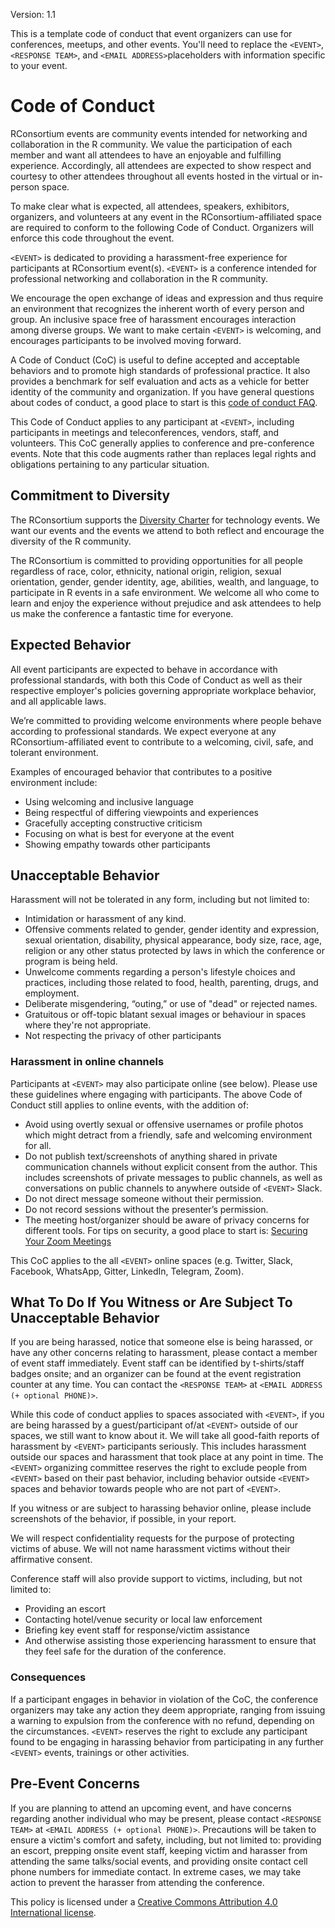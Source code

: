 Version: 1.1

This is a template code of conduct that event organizers can use for conferences, meetups, and other events. You'll need to replace the `<EVENT>`, `<RESPONSE TEAM>`, and `<EMAIL ADDRESS>`placeholders with information specific to your event.

# Code of Conduct

RConsortium events are community events intended for networking and collaboration in the R community. We value the participation of each member and want all attendees to have an enjoyable and fulfilling experience. Accordingly, all attendees are expected to show respect and courtesy to other attendees throughout all events hosted in the virtual or in-person space.

To make clear what is expected, all attendees, speakers, exhibitors, organizers, and volunteers at any event in the RConsortium-affiliated space are required to conform to the following Code of Conduct. Organizers will enforce this code throughout the event.

`<EVENT>` is dedicated to providing a harassment-free experience for participants at RConsortium event(s). `<EVENT>` is a conference intended for professional networking and collaboration in the R community.

We encourage the open exchange of ideas and expression and thus require an environment that recognizes the inherent worth of every person and group. An inclusive space free of harassment encourages interaction among diverse groups. We want to make certain `<EVENT>` is welcoming, and encourages participants to be involved moving forward.

A Code of Conduct (CoC) is useful to define accepted and acceptable behaviors and to promote high standards of professional practice. It also provides a benchmark for self evaluation and acts as a vehicle for better identity of the community and organization. If you have general questions about codes of conduct, a good place to start is this [code of conduct FAQ](https://www.ashedryden.com/blog/codes-of-conduct-101-faq#cocfaq).

This Code of Conduct applies to any participant at `<EVENT>`, including participants in meetings and teleconferences, vendors, staff, and volunteers. This CoC generally applies to conference and pre-conference events. Note that this code augments rather than replaces legal rights and obligations pertaining to any particular situation.

## Commitment to Diversity

The RConsortium supports the [Diversity Charter](http://diversitycharter.org/) for technology events. We want our events and the events we attend to both reflect and encourage the diversity of the R community. 

The RConsortium is committed to providing opportunities for all people regardless of race, color, ethnicity, national origin, religion, sexual orientation, gender, gender identity, age, abilities, wealth, and language, to participate in R events in a safe environment. We welcome all who come to learn and enjoy the experience without prejudice and ask attendees to help us make the conference a fantastic time for everyone.

## Expected Behavior

All event participants are expected to behave in accordance with professional standards, with both this Code of Conduct as well as their respective employer's policies governing appropriate workplace behavior, and all applicable laws.

We’re committed to providing welcome environments where people behave according to professional standards. We expect everyone at any RConsortium-affiliated event to contribute to a welcoming, civil, safe, and tolerant environment.

Examples of encouraged behavior that contributes to a positive environment include:
- Using welcoming and inclusive language
- Being respectful of differing viewpoints and experiences
- Gracefully accepting constructive criticism
- Focusing on what is best for everyone at the event
- Showing empathy towards other participants

## Unacceptable Behavior

Harassment will not be tolerated in any form, including but not limited to:
- Intimidation or harassment of any kind.
- Offensive comments related to gender, gender identity and expression, sexual orientation, disability, physical appearance, body size, race, age, religion or any other status protected by laws in which the conference or program is being held.
- Unwelcome comments regarding a person's lifestyle choices and practices, including those related to food, health, parenting, drugs, and employment.
- Deliberate misgendering, “outing,” or use of "dead" or rejected names.
- Gratuitous or off-topic blatant sexual images or behaviour in spaces where they're not appropriate.
- Not respecting the privacy of other participants 

### Harassment in online channels

Participants at `<EVENT>` may also participate online (see below). Please use these guidelines where engaging with participants. The above Code of Conduct still applies to online events, with the addition of:

- Avoid using overtly sexual or offensive usernames or profile photos which might detract from a friendly, safe and welcoming environment for all.
- Do not publish text/screenshots of anything shared in private communication channels without explicit consent from the author. This includes screenshots of private messages to public channels, as well as conversations on public channels to anywhere outside of `<EVENT>` Slack.
- Do not direct message someone without their permission. 
- Do not record sessions without the presenter’s permission.
- The meeting host/organizer should be aware of privacy concerns for different tools. For tips on security, a good place to start is: [Securing Your Zoom Meetings](https://zoom.us/docs/doc/Securing%20Your%20Zoom%20Meetings.pdf)

This CoC applies to the all `<EVENT>` online spaces (e.g. Twitter, Slack, Facebook, WhatsApp, Gitter, LinkedIn, Telegram, Zoom). 

## What To Do If You Witness or Are Subject To Unacceptable Behavior

If you are being harassed, notice that someone else is being harassed, or have any other concerns relating to harassment, please contact a member of event staff immediately. Event staff can be identified by t-shirts/staff badges onsite; and an organizer can be found at the event registration counter at any time. You can contact the `<RESPONSE TEAM>` at `<EMAIL ADDRESS (+ optional PHONE)>`.

While this code of conduct applies to spaces associated with `<EVENT>`, if you are being harassed by a guest/participant of/at `<EVENT>` outside of our spaces, we still want to know about it. We will take all good-faith reports of harassment by `<EVENT>` participants seriously. This includes harassment outside our spaces and harassment that took place at any point in time. The `<EVENT>` organizing committee reserves the right to exclude people from `<EVENT>` based on their past behavior, including behavior outside `<EVENT>` spaces and behavior towards people who are not part of `<EVENT>`.

If you witness or are subject to harassing behavior online, please include screenshots of the behavior, if possible, in your report.

We will respect confidentiality requests for the purpose of protecting victims of abuse. We will not name harassment victims without their affirmative consent.

Conference staff will also provide support to victims, including, but not limited to:

- Providing an escort
- Contacting hotel/venue security or local law enforcement
- Briefing key event staff for response/victim assistance
- And otherwise assisting those experiencing harassment to ensure that they feel safe for the duration of the conference.

### Consequences

If a participant engages in behavior in violation of the CoC, the conference organizers may take any action they deem appropriate, ranging from issuing a warning to expulsion from the conference with no refund, depending on the circumstances. `<EVENT>` reserves the right to exclude any participant found to be engaging in harassing behavior from participating in any further `<EVENT>` events, trainings or other activities.

## Pre-Event Concerns

If you are planning to attend an upcoming event, and have concerns regarding another individual who may be present, please contact `<RESPONSE TEAM>` at `<EMAIL ADDRESS (+ optional PHONE)>`. Precautions will be taken to ensure a victim's comfort and safety, including, but not limited to: providing an escort, prepping onsite event staff, keeping victim and harasser from attending the same talks/social events, and providing onsite contact cell phone numbers for immediate contact.  In extreme cases, we may take action to prevent the harasser from attending the conference.

This policy is licensed under a [Creative Commons Attribution 4.0 International license](https://creativecommons.org/licenses/by/4.0/).
